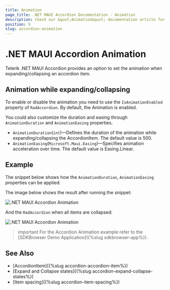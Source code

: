 ```yaml
---
title: Animation
page_title: .NET MAUI Accordion Documentation - Animation
description: Check our &quot;Animation&quot; documentation article for Telerik .NET MAUI Accordion control.
position: 5
slug: accordion-animation
---
```


# .NET MAUI Accordion Animation

Telerik .NET MAUI Accordion provides an option to set the animation when expanding/collapsing an accordion item.

## Animation while expanding/collapsing

To enable or disable the animation you need to use the `IsAnimationEnabled` property of `RadAccordion`. By default, the Animation is enabled.

You could also customize the duration and easing through `AnimationDuration` and `AnimationEasing` properties.

* `AnimationDuration`(`int`)&mdash;Defines the duration of the animation while expanding/collapsing the AccordionItem. The default value is 500.
* `AnimationEasing`(`Microsoft.Maui.Easing`)&mdash;Specifies animation acceleration over time. The default value is Easing.Linear.

## Example

The snippet below shows how the `AnimationDuration`, `AnimationEasing` properties can be applied:

<snippet id='accordion-key-features-xaml'/>

The image below shows the result after running the snippet:

![.NET MAUI Accordion Animation](images/accordion_animation_1.png)

And the `RadAccordion` when all items are collapsed:

![.NET MAUI Accordion Animation](images/accordion_animation_2.png)

>important For the Accordion Animation example refer to the [SDKBrowser Demo Application]({%slug sdkbrowser-app%}).

## See Also

- [AccordionItem]({%slug accordion-accordion-item%})
- [Expand and Collapse states]({%slug accordion-expand-collapse-states%})
- [Item spacing]({%slug accordion-item-spacing%})
